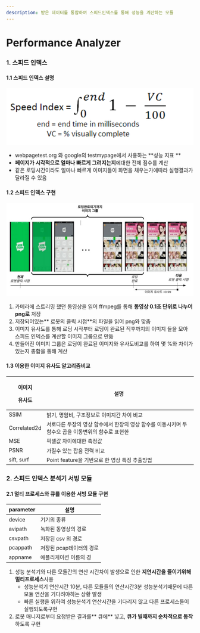 ```yaml
---
description: 받은 데이터를 통합하여 스피드인덱스를 통해 성능을 계산하는 모듈
---
```


# Performance Analyzer

### 1. 스피드 인덱스

####     1.1 스피드 인덱스 설명 

![스피드인덱스 계산 공식](<../.gitbook/assets/image (9).png>)

* webpagetest.org 와 google의 testmypage에서 사용하는 **성능 지표 **
* **페이지가 시각적으로 얼마나 빠르게 그려지는지**에대한 전체 점수를 계산
* 같은 로딩시간이라도 얼마나 빠르게 이미지들이 화면을 채우는가에따라 실행결과가 달라질 수 있음

####    1.2 스피드 인덱스 구현 

![스피드 인덱스 구현 방법](../.gitbook/assets/image.png)

1. 카메라에 스트리밍 했던 동영상을 읽어 ffmpeg를 통해 **동영상 0.1초 단위로 나누어 png로** 저장
2. 저장되어있는** 로봇의 클릭 시점**의 파일을 읽어 png와 맞춤
3. 이미지 유사도를 통해 로딩 시작부터 로딩이 완료된 직후까지의 이미지 들을 모아 스피드 인덱스를 계산할 이미지 그룹으로 만듦
4. 만들어진 이미지 그룹은 로딩이 완료된 이미지와 유사도비교를 하여 몇 %와 차이가 있는지 총합을 통해 계산  

####    1.3 이용한 이미지 유사도 알고리즘비교 

| <p>이미지 </p><p>유사도 </p> | 설명                                                       |
| ---------------------- | -------------------------------------------------------- |
| SSIM                   | 밝기, 명암비, 구조정보로 이미지간 차이 비교                                |
| Correlated2d           | 서로다른 두장의 영상 함수에서 한장의 영상 함수를 이동시키며 두 함수으 곱을 이동변위의 함수로 표현한 |
| MSE                    | 픽셀값 차이에대한 측정값                                            |
| PSNR                   | 가질수 있는 잡음 전력 비교                                          |
| sift, surf             | Point feature을 기반으로 한 영상 특징 추출방법                         |



### 2. 스피드 인덱스 분석기 서빙 모듈

####    2.1 멀티 프로세스와 큐를 이용한 서빙 모듈 구현 

| parameter | 설명              |
| --------- | --------------- |
| device    | 기기의 종류          |
| avipath   | 녹화된 동영상의 경로     |
| csvpath   | 저장된 csv 의 경로    |
| pcappath  | 저장된 pcap데이터의 경로 |
| appname   | 애플리케이션 이름의 경    |

1. 성능 분석기와 다른 모듈간의 연산 시간차이 발생으로 인한 **지연시간을 줄이기위해** **멀티프로세스**사용  
   * 성능분석기 연산시간 10분, 다른 모듈들의 연산시간3분 성능분석기때문에 다른 모듈 연산을 기다려야하는 상황 발생
   * 빠른 실행을 위하여 성능분석기 연산시간을 기다리지 않고 다른 프로세스들이 실행되도록구현 
2. 로봇 매니저로부터 요청받은 결과를** 큐에** 넣고, **큐가 빌때까지 순차적으로 동작**하도록 구현
